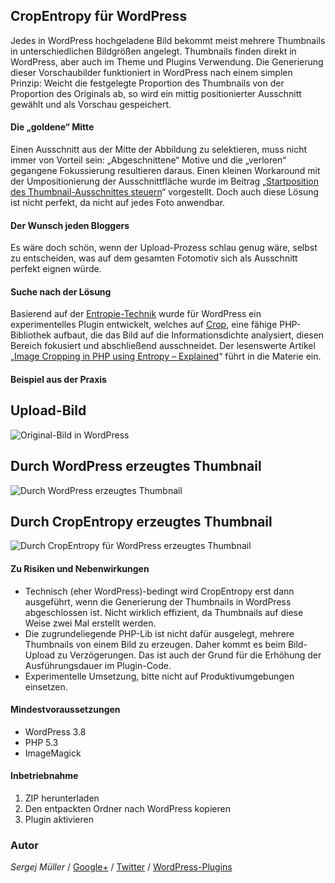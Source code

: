 ## CropEntropy für WordPress ##


Jedes in WordPress hochgeladene Bild bekommt meist mehrere Thumbnails in unterschiedlichen Bildgrößen angelegt. Thumbnails finden direkt in WordPress, aber auch im Theme und Plugins Verwendung. Die Generierung dieser Vorschaubilder funktioniert in WordPress nach einem simplen Prinzip: Weicht die festgelegte Proportion des Thumbnails von der Proportion des Originals ab, so wird ein mittig positionierter Ausschnitt gewählt und als Vorschau gespeichert.


#### Die „goldene“ Mitte ####

Einen Ausschnitt aus der Mitte der Abbildung zu selektieren, muss nicht immer von Vorteil sein: „Abgeschnittene“ Motive und die „verloren“ gegangene Fokussierung resultieren daraus. Einen kleinen Workaround mit der Umpositionierung der Ausschnittfläche wurde im Beitrag „[Startposition des Thumbnail-Ausschnittes steuern](https://plus.google.com/b/114450218898660299759/114450218898660299759/posts/8zTnSougv9c)“ vorgestellt. Doch auch diese Lösung ist nicht perfekt, da nicht auf jedes Foto anwendbar.


#### Der Wunsch jeden Bloggers ####

Es wäre doch schön, wenn der Upload-Prozess schlau genug wäre, selbst zu entscheiden, was auf dem gesamten Fotomotiv sich als Ausschnitt perfekt eignen würde.


#### Suche nach der Lösung ####

Basierend auf der [Entropie-Technik](http://de.wikipedia.org/wiki/Entropie_(Informationstheorie)) wurde für WordPress ein experimentelles Plugin entwickelt, welches auf [Crop](https://github.com/tim-reynolds/crop/tree/UpdateEntropyAlgorithm), eine fähige PHP-Bibliothek aufbaut, die das Bild auf die Informationsdichte analysiert, diesen Bereich fokusiert und abschließend ausschneidet. Der lesenswerte Artikel „[Image Cropping in PHP using Entropy – Explained](http://envalo.com/image-cropping-php-using-entropy-explained/)“ führt in die Materie ein.


#### Beispiel aus der Praxis

## Upload-Bild
![Original-Bild in WordPress](https://github.com/sergejmueller/wp-crop-entropy/raw/master/img/original.jpg)

## Durch WordPress erzeugtes Thumbnail
![Durch WordPress erzeugtes Thumbnail](https://github.com/sergejmueller/wp-crop-entropy/raw/master/img/wordpress-center-150x150.jpg)

## Durch CropEntropy erzeugtes Thumbnail
![Durch CropEntropy für WordPress erzeugtes Thumbnail](https://github.com/sergejmueller/wp-crop-entropy/raw/master/img/crop-entropy-150x150.jpg)


#### Zu Risiken und Nebenwirkungen ####

* Technisch (eher WordPress)-bedingt wird CropEntropy erst dann ausgeführt, wenn die Generierung der Thumbnails in WordPress abgeschlossen ist. Nicht wirklich effizient, da Thumbnails auf diese Weise zwei Mal erstellt werden.
* Die zugrundeliegende PHP-Lib ist nicht dafür ausgelegt, mehrere Thumbnails von einem Bild zu erzeugen. Daher kommt es beim Bild-Upload zu Verzögerungen. Das ist auch der Grund für die Erhöhung der Ausführungsdauer im Plugin-Code.
* Experimentelle Umsetzung, bitte nicht auf Produktivumgebungen einsetzen.


#### Mindestvoraussetzungen
* WordPress 3.8
* PHP 5.3
* ImageMagick



#### Inbetriebnahme

1. ZIP herunterladen
2. Den entpackten Ordner nach WordPress kopieren
3. Plugin aktivieren


### Autor
*Sergej Müller* / [Google+](https://plus.google.com/110569673423509816572?rel=author) / [Twitter](https://twitter.com/wpSEO) / [WordPress-Plugins](http://wpcoder.de)